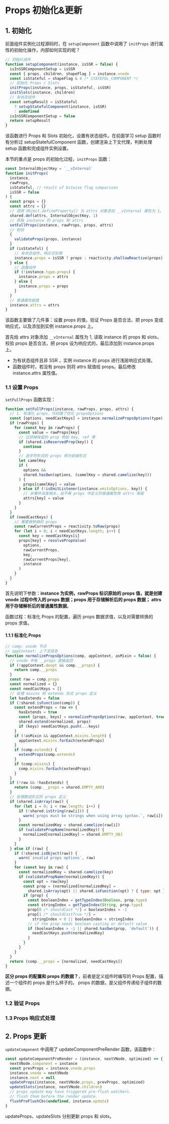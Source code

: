 # Props 初始化&更新

## 1. 初始化

前面组件实例化过程源码时，在 `setupComponent` 函数中调用了 `initProps` 进行属性的初始化操作，内部如何实现的呢？

```js
// 初始化组件
function setupComponent(instance, isSSR = false) {
  isInSSRComponentSetup = isSSR
  const { props, children, shapeFlag } = instance.vnode
  const isStateful = shapeFlag & 4 /* STATEFUL_COMPONENT */
  // 初始化 Props / Slots
  initProps(instance, props, isStateful, isSSR)
  initSlots(instance, children)
  // 有状态组件
  const setupResult = isStateful
    ? setupStatefulComponent(instance, isSSR)
    : undefined
  isInSSRComponentSetup = false
  return setupResult
}
```

该函数进行 Props 和 Slots 初始化，设置有状态组件。在前面学习 setup 函数时有分析过 setupStatefulComponent 函数，创建渲染上下文代理，判断处理 setup 函数和完成组件实例设置。

本节的重点是 props 的初始化过程，`initProps` 函数：

```js
const InternalObjectKey = `__vInternal`
function initProps(
  instance,
  rawProps,
  isStateful, // result of bitwise flag comparison
  isSSR = false
) {
  const props = {}
  const attrs = {}
  // 调用 Object.defineProperty() 为 attrs 对象添加 __vInternal 属性为 1。
  shared.def(attrs, InternalObjectKey, 1)
  // 获取 instance 的 props 和 attrs
  setFullProps(instance, rawProps, props, attrs)
  // 校验
  {
    validateProps(props, instance)
  }
  if (isStateful) {
    // 有状态组件，响应式处理
    instance.props = isSSR ? props : reactivity.shallowReactive(props)
  } else {
    // 函数组件
    if (!instance.type.props) {
      instance.props = attrs
    } else {
      instance.props = props
    }
  }
  // 普通属性赋值
  instance.attrs = attrs
}
```

该函数主要做了几件事：设置 props 的值，验证 Props 是否合法、把 props 变成响应式，以及添加到实例 instance.props 上。

首先给 attrs 对象添加 `__vInternal` 属性为 1, 读取 instance 的 props 和 slots，校验 props 是否合法，把 props 设为响应式的，最后添加到 instance.props 上。

- 为有状态组件且非 SSR ，实例 instance 的 props 进行浅层响应式处理。
- 函数组件时，若没有 props 则将 attrs 赋值给 props。最后修改 instance.attrs 属性值。

### 1.1 设置 Props

`setFullProps` 函数实现：

```js
function setFullProps(instance, rawProps, props, attrs) {
  // 1. 标准化 props，代码做了优化 propsOptions
  const [options, needCastKeys] = instance.normalizePropsOptions(type)
  if (rawProps) {
    for (const key in rawProps) {
      const value = rawProps[key]
      // 过滤掉保留的 prop 例如 key, ref 等
      if (shared.isReservedProp(key)) {
        continue
      }
      // 连字符形式的 props 转为驼峰形式
      let camelKey
      if (
        options &&
        shared.hasOwn(options, (camelKey = shared.camelize(key)))
      ) {
        props[camelKey] = value
      } else if (!isEmitListener(instance.emitsOptions, key)) {
        // 非事件派发相关，且不再 props 中定义的普通属性用 attrs 保留
        attrs[key] = value
      }
    }
  }
  if (needCastKeys) {
    // 需要做转换的 props
    const rawCurrentProps = reactivity.toRaw(props)
    for (let i = 0; i < needCastKeys.length; i++) {
      const key = needCastKeys[i]
      props[key] = resolvePropValue(
        options,
        rawCurrentProps,
        key,
        rawCurrentProps[key],
        instance
      )
    }
  }
}
```

首先说明下参数：**instance 为实例，rawProps 标识原始的 props 值，就是创建 vnode 过程中传入的 props 数据；props 用于存储解析后的 props 数据； attrs 用于存储解析后的普通属性数据**。

函数过程：标准化 Props 的配置，遍历 props 数据求值，以及对需要转换的 props 求值。

#### 1.1.1 标准化 Props

```js
// comp: vnode 节点
// appContext: 上下文信息
function normalizePropsOptions(comp, appContext, asMixin = false) {
  // vnode 中有 __props 直接返回
  if (!appContext.deopt && comp.__props) {
    return comp.__props
  }
  const raw = comp.props
  const normalized = {}
  const needCastKeys = []
  // 处理 mixins 和 extends 形式 props 定义
  let hasExtends = false
  if (!shared.isFunction(comp)) {
    const extendProps = raw => {
      hasExtends = true
      const [props, keys] = normalizePropsOptions(raw, appContext, true)
      shared.extend(normalized, props)
      if (keys) needCastKeys.push(...keys)
    }
    if (!asMixin && appContext.mixins.length) {
      appContext.mixins.forEach(extendProps)
    }
    if (comp.extends) {
      extendProps(comp.extends)
    }
    if (comp.mixins) {
      comp.mixins.forEach(extendProps)
    }
  }
  if (!raw && !hasExtends) {
    return (comp.__props = shared.EMPTY_ARR)
  }
  // 处理数组形式的 props 定义
  if (shared.isArray(raw)) {
    for (let i = 0; i < raw.length; i++) {
      if (!shared.isString(raw[i])) {
        warn(`props must be strings when using array syntax.`, raw[i])
      }
      const normalizedKey = shared.camelize(raw[i])
      if (validatePropName(normalizedKey)) {
        normalized[normalizedKey] = shared.EMPTY_OBJ
      }
    }
  } else if (raw) {
    if (!shared.isObject(raw)) {
      warn(`invalid props options`, raw)
    }
    for (const key in raw) {
      const normalizedKey = shared.camelize(key)
      if (validatePropName(normalizedKey)) {
        const opt = raw[key]
        const prop = (normalized[normalizedKey] =
          shared.isArray(opt) || shared.isFunction(opt) ? { type: opt } : opt)
        if (prop) {
          const booleanIndex = getTypeIndex(Boolean, prop.type)
          const stringIndex = getTypeIndex(String, prop.type)
          prop[0 /* shouldCast */] = booleanIndex > -1
          prop[1 /* shouldCastTrue */] =
            stringIndex < 0 || booleanIndex < stringIndex
          // if the prop needs boolean casting or default value
          if (booleanIndex > -1 || shared.hasOwn(prop, 'default')) {
            needCastKeys.push(normalizedKey)
          }
        }
      }
    }
  }
  return (comp.__props = [normalized, needCastKeys])
}
```

**区分 props 的配置和 props 的数据？**，前者是定义组件时编写的 Props 配置，描述一个组件的 props 是什么样子的。
props 的数据，是父组件传递给子组件的数据。

### 1.2 验证 Props

### 1.3 Props 响应式处理

## 2. Props 更新

`updateComponent` 中调用了 updateComponentPreRender 函数，该函数中：

```js
const updateComponentPreRender = (instance, nextVNode, optimized) => {
  nextVNode.component = instance
  const prevProps = instance.vnode.props
  instance.vnode = nextVNode
  instance.next = null
  updateProps(instance, nextVNode.props, prevProps, optimized)
  updateSlots(instance, nextVNode.children)
  // props update may have triggered pre-flush watchers.
  // flush them before the render update.
  flushPreFlushCbs(undefined, instance.update)
}
```

updateProps、updateSlots 分别更新 props 和 slots。
